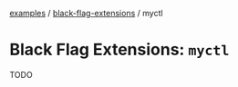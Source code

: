 [examples][1] / [black-flag-extensions][2] / myctl

# Black Flag Extensions: `myctl`

<!-- TODO -->

TODO

[1]: ../../README.md
[2]: ../README.md
